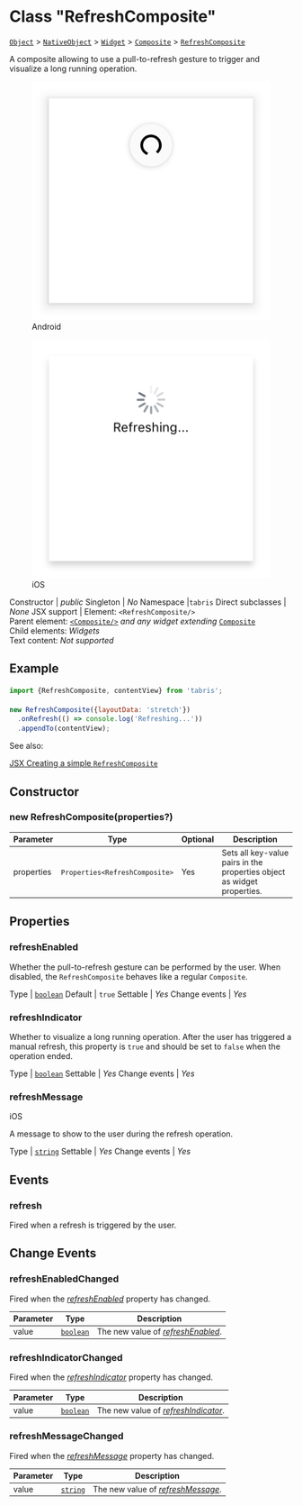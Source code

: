 ---
---
# Class "RefreshComposite"

<span style="white-space:nowrap;">[`Object`](https://developer.mozilla.org/en-US/docs/Web/JavaScript/Reference/Global_Objects/Object)</span> > <span style="white-space:nowrap;">[`NativeObject`](NativeObject.md)</span> > <span style="white-space:nowrap;">[`Widget`](Widget.md)</span> > <span style="white-space:nowrap;">[`Composite`](Composite.md)</span> > <span style="white-space:nowrap;">[`RefreshComposite`](RefreshComposite.md)</span>

A composite allowing to use a pull-to-refresh gesture to trigger and visualize a long running operation.


<div class="tabris-image"><figure><div><img srcset="img/android/RefreshComposite.png 2x" src="img/android/RefreshComposite.png" alt="RefreshComposite on Android"/></div><figcaption>Android</figcaption></figure><figure><div><img srcset="img/ios/RefreshComposite.png 2x" src="img/ios/RefreshComposite.png" alt="RefreshComposite on iOS"/></div><figcaption>iOS</figcaption></figure></div>

Constructor | *public*
Singleton | *No*
Namespace |`tabris`
Direct subclasses | *None*
JSX support | Element: `<RefreshComposite/>`<br/>Parent element: [`<Composite/>`](Composite.md) *and any widget extending* <span style="white-space:nowrap;">[`Composite`](Composite.md)</span><br/>Child elements: *Widgets*<br/>Text content: *Not supported*<br/>

## Example
```js
import {RefreshComposite, contentView} from 'tabris';

new RefreshComposite({layoutData: 'stretch'})
  .onRefresh(() => console.log('Refreshing...'))
  .appendTo(contentView);
```

See also:
  
[<span class='language jsx'>JSX</span> Creating a simple `RefreshComposite`](https://playground.tabris.com/?gitref=v3.0.0&snippet=refreshcomposite.jsx)

## Constructor

### new RefreshComposite(properties?)

Parameter|Type|Optional|Description
-|-|-|-
properties | <span style="white-space:nowrap;">`Properties<RefreshComposite>`</span> | Yes | Sets all key-value pairs in the properties object as widget properties.

## Properties

### refreshEnabled


Whether the pull-to-refresh gesture can be performed by the user. When disabled, the `RefreshComposite` behaves like a regular `Composite`.

Type | <span style="white-space:nowrap;">[`boolean`](https://developer.mozilla.org/en-US/docs/Web/JavaScript/Data_structures#Boolean_type)</span>
Default | `true`
Settable | *Yes*
Change events | *Yes*




### refreshIndicator


Whether to visualize a long running operation. After the user has triggered a manual refresh, this property is `true` and should be set to `false` when the operation ended.

Type | <span style="white-space:nowrap;">[`boolean`](https://developer.mozilla.org/en-US/docs/Web/JavaScript/Data_structures#Boolean_type)</span>
Settable | *Yes*
Change events | *Yes*




### refreshMessage
<p class="platforms"><span class='ios-tag' title='supported on iOS'>iOS</span></p>

A message to show to the user during the refresh operation.

Type | <span style="white-space:nowrap;">[`string`](https://developer.mozilla.org/en-US/docs/Web/JavaScript/Data_structures#String_type)</span>
Settable | *Yes*
Change events | *Yes*





## Events

### refresh

Fired when a refresh is triggered by the user.

## Change Events

### refreshEnabledChanged

Fired when the [*refreshEnabled*](#refreshenabled) property has changed.

Parameter|Type|Description
-|-|-
value | <span style="white-space:nowrap;">[`boolean`](https://developer.mozilla.org/en-US/docs/Web/JavaScript/Data_structures#Boolean_type)</span> | The new value of [*refreshEnabled*](#refreshenabled).

### refreshIndicatorChanged

Fired when the [*refreshIndicator*](#refreshindicator) property has changed.

Parameter|Type|Description
-|-|-
value | <span style="white-space:nowrap;">[`boolean`](https://developer.mozilla.org/en-US/docs/Web/JavaScript/Data_structures#Boolean_type)</span> | The new value of [*refreshIndicator*](#refreshindicator).

### refreshMessageChanged

Fired when the [*refreshMessage*](#refreshmessage) property has changed.

Parameter|Type|Description
-|-|-
value | <span style="white-space:nowrap;">[`string`](https://developer.mozilla.org/en-US/docs/Web/JavaScript/Data_structures#String_type)</span> | The new value of [*refreshMessage*](#refreshmessage).

